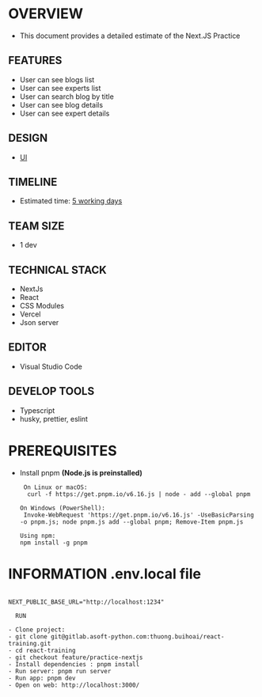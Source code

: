 # OVERVIEW

- This document provides a detailed estimate of the Next.JS Practice

## FEATURES

- User can see blogs list
- User can see experts list
- User can search blog by title
- User can see blog details
- User can see expert details

## DESIGN

- [UI](https://www.dealermarketing.com/)

## TIMELINE

- Estimated time: [5 working days](https://docs.google.com/document/d/10hNx8z_SekhrrmkeOvXDOhlHovTX1winTSUHVPP3NxY/edit#)

## TEAM SIZE

- 1 dev

## TECHNICAL STACK

- NextJs
- React
- CSS Modules
- Vercel
- Json server

## EDITOR

- Visual Studio Code

## DEVELOP TOOLS

- Typescript
- husky, prettier, eslint

# PREREQUISITES

- Install pnpm **(Node.js is preinstalled)**

  ```
   On Linux or macOS:
    curl -f https://get.pnpm.io/v6.16.js | node - add --global pnpm
  ```

  ```
  On Windows (PowerShell):
   Invoke-WebRequest 'https://get.pnpm.io/v6.16.js' -UseBasicParsing -o pnpm.js; node pnpm.js add --global pnpm; Remove-Item pnpm.js
  ```

  ```
  Using npm:
  npm install -g pnpm
  ```

# INFORMATION .env.local file

```

NEXT_PUBLIC_BASE_URL="http://localhost:1234"

```

```
  RUN

- Clone project:
- git clone git@gitlab.asoft-python.com:thuong.buihoai/react-training.git
- cd react-training
- git checkout feature/practice-nextjs
- Install dependencies : pnpm install
- Run server: pnpm run server
- Run app: pnpm dev
- Open on web: http://localhost:3000/
```

